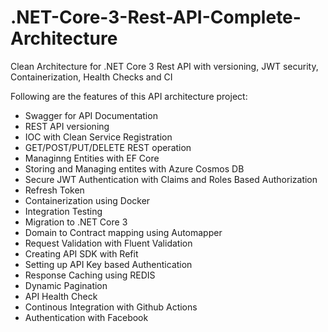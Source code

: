 # .NET-Core-3-Rest-API-Complete-Architecture
Clean Architecture for .NET Core 3 Rest API with versioning, JWT security, Containerization, Health Checks and CI

Following are the features of this API architecture project:

- Swagger for API Documentation
- REST API versioning
- IOC with Clean Service Registration
- GET/POST/PUT/DELETE REST operation
- Managinng Entities with EF Core
- Storing and Managing entites with Azure Cosmos DB
- Secure JWT Authentication with Claims and Roles Based Authorization
- Refresh Token
- Containerization using Docker
- Integration Testing
- Migration to .NET Core 3
- Domain to Contract mapping using Automapper
- Request Validation with Fluent Validation
- Creating API SDK with Refit
- Setting up API Key based Authentication
- Response Caching using REDIS
- Dynamic Pagination
- API Health Check
- Continous Integration with Github Actions
- Authentication with Facebook

